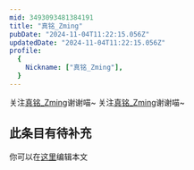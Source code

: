 ```yaml
---
mid: 3493093481384191
title: "真铭_Zming"
pubDate: "2024-11-04T11:22:15.056Z"
updatedDate: "2024-11-04T11:22:15.056Z"
profile:
  {
    Nickname: ["真铭_Zming"],
  }
---
```


关注[真铭_Zming](https://space.bilibili.com/3493093481384191)谢谢喵~ 关注[真铭_Zming](https://space.bilibili.com/3493093481384191)谢谢喵~

## 此条目有待补充
你可以在[这里](https://github.com/Yuhanawa/VTuber.ICU/edit/master/src/content/v/真铭_Zming/index.md)编辑本文
